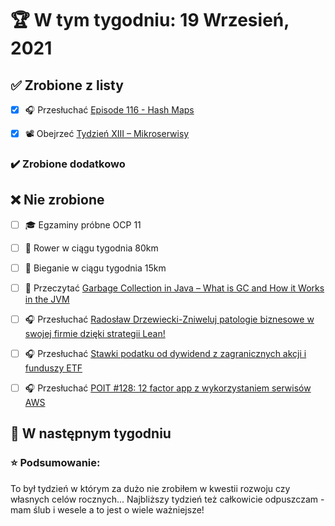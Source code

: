 # 🏆 W tym tygodniu: 19 Wrzesień, 2021


## ✅ Zrobione z listy
- [x] 🎧 Przesłuchać [Episode 116 - Hash Maps](https://www.programmingthrowdown.com/2021/08/episode-116-hash-maps.html)
- [x] 📽️ Obejrzeć [Tydzień XIII – Mikroserwisy](https://edu.devstyle.pl/products/droga-nowoczesnego-architekta/categories/3088149)


### ✔️ Zrobione dodatkowo


## ❌ Nie zrobione
- [ ] 🎓 Egzaminy próbne OCP 11
- [ ] 🚴 Rower w ciągu tygodnia 80km
- [ ] 🏃 Bieganie w ciągu tygodnia 15km
- [ ] 📗 Przeczytać [Garbage Collection in Java – What is GC and How it Works in the JVM](https://www.freecodecamp.org/news/garbage-collection-in-java-what-is-gc-and-how-it-works-in-the-jvm/) 
- [ ] 🎧 Przesłuchać [Radosław Drzewiecki-Zniweluj patologie biznesowe w swojej firmie dzięki strategii Lean!](https://zaprojektujswojezycie.pl/radoslaw-drzewiecki-zniweluj-patologie-biznesowe-w-swojej-firmie-dzieki-strategii-lean/)
- [ ] 🎧 Przesłuchać [Stawki podatku od dywidend z zagranicznych akcji i funduszy ETF](https://inwestomat.eu/stawki-podatku-od-dywidend-z-zagranicznych-akcji-i-funduszy-etf/)
- [ ] 🎧 Przesłuchać [POIT #128: 12 factor app z wykorzystaniem serwisów AWS](https://porozmawiajmyoit.pl/poit-128-12-factor-app-z-wykorzystaniem-serwisow-aws/)


## 📝 W następnym tygodniu

### ⭐ Podsumowanie:
To był tydzień w którym za dużo nie zrobiłem w kwestii rozwoju czy własnych celów rocznych... Najbliższy tydzień też całkowicie odpuszczam - mam ślub i wesele a to jest o wiele ważniejsze!
